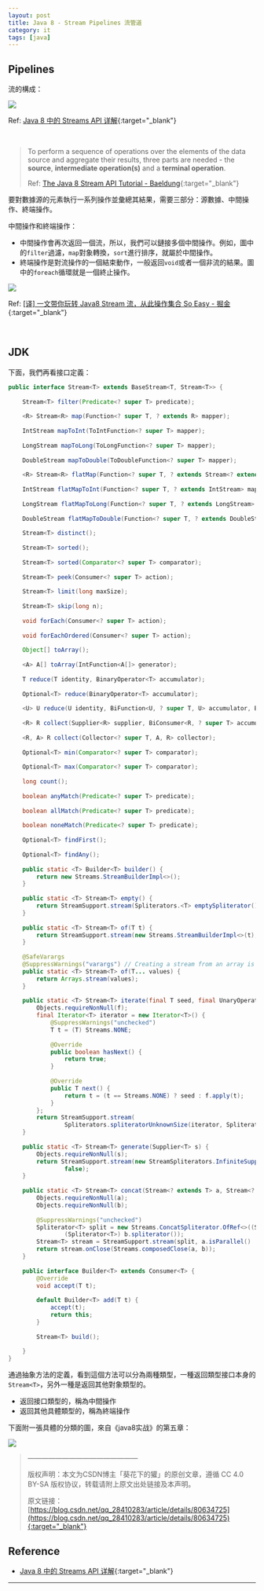 ```yaml
---
layout: post
title: Java 8 - Stream Pipelines 流管道
category: it
tags: [java]
---
```


## Pipelines

流的構成：

![](https://hauchenglee.github.io/assets/images/it/java/java8-stream--pipeline-ibm.png)

Ref: [Java 8 中的 Streams API 详解](https://www.ibm.com/developerworks/cn/java/j-lo-java8streamapi/index.html){:target="_blank"}

<br>

> To perform a sequence of operations over the elements of the data source and aggregate 
> their results, three parts are needed - the **source**, **intermediate operation(s)** and a **terminal operation**.
>
> Ref: [The Java 8 Stream API Tutorial - Baeldung](https://www.baeldung.com/java-8-streams){:target="_blank"}

要對數據源的元素執行一系列操作並彙總其結果，需要三部分：源數據、中間操作、終端操作。

中間操作和終端操作：
- 中間操作會再次返回一個流，所以，我們可以鏈接多個中間操作。例如，圖中的`filter`過濾，`map`對象轉換，`sort`進行排序，就屬於中間操作。
- 終端操作是對流操作的一個結束動作，一般返回`void`或者一個非流的結果。圖中的`foreach`循環就是一個終止操作。

![](https://hauchenglee.github.io/assets/images/it/java/java8-stream-pipelines-desc.png)

Ref: [[译] 一文带你玩转 Java8 Stream 流，从此操作集合 So Easy - 掘金](https://juejin.im/post/5cc124a95188252d891d00f2){:target="_blank"}

<br>

## JDK

下面，我們再看接口定義：

```java
public interface Stream<T> extends BaseStream<T, Stream<T>> {
 
	Stream<T> filter(Predicate<? super T> predicate);
 
	<R> Stream<R> map(Function<? super T, ? extends R> mapper);
 
	IntStream mapToInt(ToIntFunction<? super T> mapper);
 
	LongStream mapToLong(ToLongFunction<? super T> mapper);
 
	DoubleStream mapToDouble(ToDoubleFunction<? super T> mapper);
 
	<R> Stream<R> flatMap(Function<? super T, ? extends Stream<? extends R>> mapper);
 
	IntStream flatMapToInt(Function<? super T, ? extends IntStream> mapper);
 
	LongStream flatMapToLong(Function<? super T, ? extends LongStream> mapper);
 
	DoubleStream flatMapToDouble(Function<? super T, ? extends DoubleStream> mapper);
 
	Stream<T> distinct();
 
	Stream<T> sorted();
 
	Stream<T> sorted(Comparator<? super T> comparator);
 
	Stream<T> peek(Consumer<? super T> action);
 
	Stream<T> limit(long maxSize);
 
	Stream<T> skip(long n);
 
	void forEach(Consumer<? super T> action);
 
	void forEachOrdered(Consumer<? super T> action);
 
	Object[] toArray();
 
	<A> A[] toArray(IntFunction<A[]> generator);
 
	T reduce(T identity, BinaryOperator<T> accumulator);
 
	Optional<T> reduce(BinaryOperator<T> accumulator);
 
	<U> U reduce(U identity, BiFunction<U, ? super T, U> accumulator, BinaryOperator<U> combiner);
 
	<R> R collect(Supplier<R> supplier, BiConsumer<R, ? super T> accumulator, BiConsumer<R, R> combiner);
 
	<R, A> R collect(Collector<? super T, A, R> collector);
 
	Optional<T> min(Comparator<? super T> comparator);
 
	Optional<T> max(Comparator<? super T> comparator);
 
	long count();
 
	boolean anyMatch(Predicate<? super T> predicate);
 
	boolean allMatch(Predicate<? super T> predicate);
 
	boolean noneMatch(Predicate<? super T> predicate);
 
	Optional<T> findFirst();
 
	Optional<T> findAny();
 
	public static <T> Builder<T> builder() {
		return new Streams.StreamBuilderImpl<>();
	}
 
	public static <T> Stream<T> empty() {
		return StreamSupport.stream(Spliterators.<T> emptySpliterator(), false);
	}
 
	public static <T> Stream<T> of(T t) {
		return StreamSupport.stream(new Streams.StreamBuilderImpl<>(t), false);
	}
 
	@SafeVarargs
	@SuppressWarnings("varargs") // Creating a stream from an array is safe
	public static <T> Stream<T> of(T... values) {
		return Arrays.stream(values);
	}
 
	public static <T> Stream<T> iterate(final T seed, final UnaryOperator<T> f) {
		Objects.requireNonNull(f);
		final Iterator<T> iterator = new Iterator<T>() {
			@SuppressWarnings("unchecked")
			T t = (T) Streams.NONE;
 
			@Override
			public boolean hasNext() {
				return true;
			}
 
			@Override
			public T next() {
				return t = (t == Streams.NONE) ? seed : f.apply(t);
			}
		};
		return StreamSupport.stream(
				Spliterators.spliteratorUnknownSize(iterator, Spliterator.ORDERED | Spliterator.IMMUTABLE), false);
	}
 
	public static <T> Stream<T> generate(Supplier<T> s) {
		Objects.requireNonNull(s);
		return StreamSupport.stream(new StreamSpliterators.InfiniteSupplyingSpliterator.OfRef<>(Long.MAX_VALUE, s),
				false);
	}
 
	public static <T> Stream<T> concat(Stream<? extends T> a, Stream<? extends T> b) {
		Objects.requireNonNull(a);
		Objects.requireNonNull(b);
 
		@SuppressWarnings("unchecked")
		Spliterator<T> split = new Streams.ConcatSpliterator.OfRef<>((Spliterator<T>) a.spliterator(),
				(Spliterator<T>) b.spliterator());
		Stream<T> stream = StreamSupport.stream(split, a.isParallel() || b.isParallel());
		return stream.onClose(Streams.composedClose(a, b));
	}
 
	public interface Builder<T> extends Consumer<T> {
		@Override
		void accept(T t);
 
		default Builder<T> add(T t) {
			accept(t);
			return this;
		}
 
		Stream<T> build();
 
	}
}
```

通過抽象方法的定義，看到這個方法可以分為兩種類型，一種返回類型接口本身的`Stream<T>`，另外一種是返回其他對象類型的。
- 返回接口類型的，稱為中間操作
- 返回其他具體類型的，稱為終端操作

下面附一張具體的分類的圖，來自《java8实战》的第五章：

![](https://hauchenglee.github.io/assets/images/it/java/java8-stream-pipelines-interface-table.png)

> ————————————————
>
> 版权声明：本文为CSDN博主「葵花下的獾」的原创文章，遵循 CC 4.0 BY-SA 版权协议，转载请附上原文出处链接及本声明。
>
> 原文链接：[https://blog.csdn.net/qq_28410283/article/details/80634725](https://blog.csdn.net/qq_28410283/article/details/80634725){:target="_blank"}

## Reference

- [Java 8 中的 Streams API 详解](https://www.ibm.com/developerworks/cn/java/j-lo-java8streamapi/index.html){:target="_blank"}

---